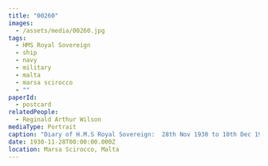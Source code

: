 ```yaml
---
title: "00260"
images:
  - /assets/media/00260.jpg
tags:
  - HMS Royal Sovereign
  - ship
  - navy
  - military
  - malta
  - marsa scirocco
  - ""
paperId:
  - postcard
relatedPeople:
  - Reginald Arthur Wilson
mediaType: Portrait
caption: "Diary of H.M.S Royal Sovereign:  28th Nov 1930 to 10th Dec 1930"
date: 1930-11-28T00:00:00.000Z
location: Marsa Scirocco, Malta
---
```

